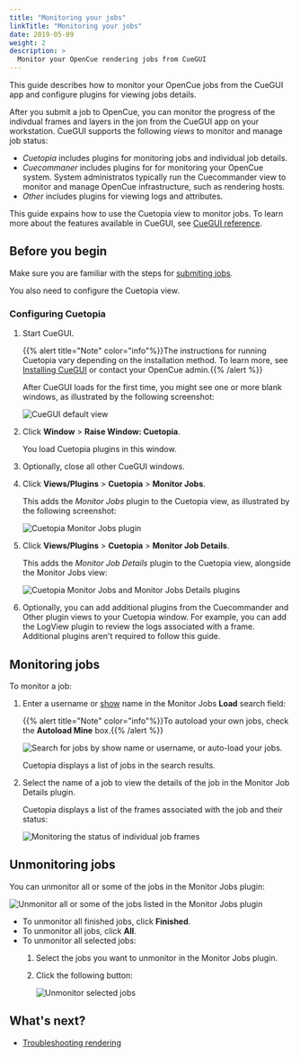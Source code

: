 ```yaml
---
title: "Monitoring your jobs"
linkTitle: "Monitoring your jobs"
date: 2019-05-09
weight: 2
description: >
  Monitor your OpenCue rendering jobs from CueGUI
---
```


This guide describes how to monitor your OpenCue jobs from the CueGUI app
and configure plugins for viewing jobs details.

After you submit a job to OpenCue, you can monitor the progress of the
indivdual frames and layers in the jon from the CueGUI app on your
workstation. CueGUI supports the following *views* to monitor and manage
job status:

*   *Cuetopia* includes plugins for monitoring jobs and individual job
    details.
*   *Cuecommaner* includes plugins for for monitoring your OpenCue
    system. System administratos typically run the Cuecommander
    view to monitor and manage OpenCue infrastructure, such as rendering
    hosts.
*   *Other* includes plugins for viewing logs and attributes.

This guide expains how to use the Cuetopia view to monitor jobs. To
learn more about the features available in CueGUI, see
[CueGUI reference](/docs/reference/cuegui-reference/).

## Before you begin

Make sure you are familiar with the steps for
[submiting jobs](/docs/user-guides/submitting-jobs/).

You also need to configure the Cuetopia view.

### Configuring Cuetopia

1.  Start CueGUI.

    {{% alert title="Note" color="info"%}}The instructions for running
    Cuetopia vary depending on the installation method. To learn more, see
    [Installing CueGUI](/docs/getting-started/installing-cuegui/)
    or contact your OpenCue admin.{{% /alert %}}

    After CueGUI loads for the first time, you might see one or more blank
    windows, as illustrated by the following screenshot:
    
    ![CueGUI default view](/docs/images/cuetopia_blank.png)

1.  Click **Window** > **Raise Window: Cuetopia**.

    You load Cuetopia plugins in this window.

1.  Optionally, close all other CueGUI windows.

1.  Click **Views/Plugins** > **Cuetopia** > **Monitor Jobs**.

    This adds the *Monitor Jobs* plugin to the Cuetopia view, as
    illustrated by the following screenshot:
    
    ![Cuetopia Monitor Jobs plugin](/docs/images/cuetopia_jobs_view.png)

1.  Click **Views/Plugins** > **Cuetopia** > **Monitor Job Details**.

    This adds the *Monitor Job Details* plugin to the Cuetopia view,
    alongside the Monitor Jobs view:
    
    ![Cuetopia Monitor Jobs and Monitor Jobs Details plugins](/docs/images/cuetopia_job_details_view.png)
    
    
1.  Optionally, you can add additional plugins from the Cuecommander and Other
    plugin views to your Cuetopia window. For example, you can add the LogView
    plugin to review the logs associated with a frame. Additional plugins
    aren't required to follow this guide.

## Monitoring jobs

To monitor a job:

1.  Enter a username or [show](/docs/concepts/glossary/#show) name in the
    Monitor Jobs **Load** search field:

    {{% alert title="Note" color="info"%}}To autoload your own jobs, check
    the **Autoload Mine** box.{{% /alert %}}

    ![Search for jobs by show name or username, or auto-load your jobs.](/docs/images/cuegui_search.png)
    
    Cuetopia displays a list of jobs in the search results.

1.  Select the name of a job to view the details of the job in the Monitor
    Job Details plugin.
    
    Cuetopia displays a list of the frames associated with the job and their
    status:

    ![Monitoring the status of individual job frames](/docs/images/cuetopia_monitor_job.png)

## Unmonitoring jobs

You can unmonitor all or some of the jobs in the Monitor Jobs plugin:
    
![Unmonitor all or some of the jobs listed in the Monitor Jobs plugin](/docs/images/cuetopia_unmonitor_jobs.png)
    
*   To unmonitor all finished jobs, click **Finished**.
*   To unmonitor all jobs, click **All**.
*   To unmonitor all selected jobs:
    1.  Select the jobs you want to unmonitor in the Monitor Jobs plugin.
    1.  Click the following button:
    
        ![Unmonitor selected jobs](/docs/images/cuetopia_unmonitor_selected.png)


## What's next?

-   [Troubleshooting rendering](/docs/other-guides/troubleshooting-rendering)
 
